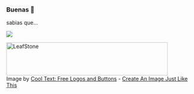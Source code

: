 ### Buenas 👋
 sabias que...

![](https://images.cooltext.com/5643131.png)

<a href="https://cooltext.com"><img src="https://images.cooltext.com/5643131.png" width="427" height="88" alt="LeafStone" /></a>
<br />Image by <a href="https://cooltext.com">Cool Text: Free Logos and Buttons</a> - <a href="https://cooltext.com/Edit-Logo?LogoID=4293261316">Create An Image Just Like This</a>

<!--
**IzaacR01/IzaacR01** is a ✨ _special_ ✨ repository because its `README.md` (this file) appears on your GitHub profile.

|       | Lunes                        | Martes                       | Miercoles                    | Jueves                       | Viernes      |
|:-----:|:----------------------------:|:----------------------------:|:----------------------------:|:----------------------------:|:------------:|
| 15:00 | Ing. del Conocimiento        | Ing. del Conocimiento        | Ing. del Conocimiento        | Ing. del Conocimiento        | No Clases B) |
| 16:00 | Hora Libre :'D               | Hora Libre :'D               | Hora Libre :'D               | Hora Libre :'D               | No Clases B) |
| 17:00 | Hora Libre :'D               | Hora Libre :'D               | Hora Libre :'D               | Hora Libre :'D               | No Clases B) |
| 18:00 | Neg. Electronicos            | Neg. Electronicos            | Neg. Electronicos            | Neg. Electronicos            | No Clases B) |
| 19:00 | Auditoria en Tec. de la Inf. | Auditoria en Tec. de la Inf. | Auditoria en Tec. de la Inf. | Auditoria en Tec. de la Inf. | No Clases B) |


Here are some ideas to get you started:

- 🔭 Toi trabajando en la Notaria 9
- 🌱 Ando aprendiendo en la materia de Ing. de Conocimiento
- I like Foxes owo

![](https://www.google.com/url?sa=i&url=https%3A%2F%2Fwww.freepik.es%2Ffotos-vectores-gratis%2Ffox&psig=AOvVaw2EPQ9dL6Dlk7M1PP6oZsX3&ust=1676071763088000&source=images&cd=vfe&ved=0CBAQjRxqFwoTCJDqnoLMif0CFQAAAAAdAAAAABAF)
-->
